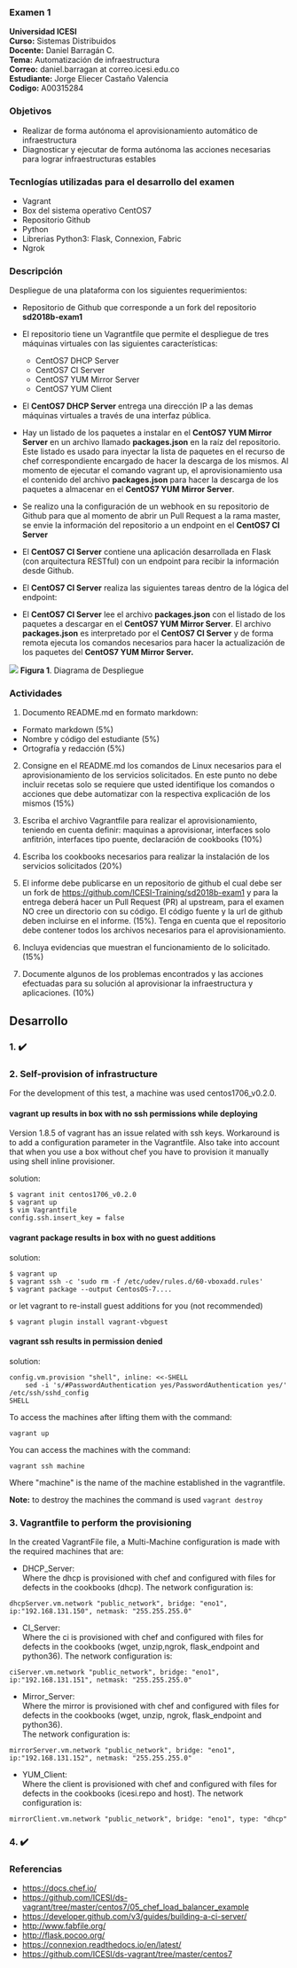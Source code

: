 ### Examen 1
**Universidad ICESI**  
**Curso:** Sistemas Distribuidos  
**Docente:** Daniel Barragán C.  
**Tema:** Automatización de infraestructura  
**Correo:** daniel.barragan at correo.icesi.edu.co  
**Estudiante:** Jorge Eliecer Castaño Valencia  
**Codigo:** A00315284


### Objetivos
* Realizar de forma autónoma el aprovisionamiento automático de infraestructura
* Diagnosticar y ejecutar de forma autónoma las acciones necesarias para lograr infraestructuras estables

### Tecnlogías utilizadas para el desarrollo del examen
* Vagrant
* Box del sistema operativo CentOS7
* Repositorio Github
* Python
* Librerias Python3: Flask, Connexion, Fabric
* Ngrok

### Descripción
Despliegue de una plataforma con los siguientes requerimientos:

* Repositorio de Github que corresponde a un fork del repositorio **sd2018b-exam1**

* El repositorio tiene un Vagrantfile que permite el despliegue de tres máquinas virtuales con las siguientes características:
  * CentOS7 DHCP Server
  * CentOS7 CI Server
  * CentOS7 YUM Mirror Server
  * CentOS7 YUM Client
  
* El **CentOS7 DHCP Server** entrega una dirección IP a las demas máquinas virtuales a través de una interfaz pública.

* Hay un listado de los paquetes a instalar en el **CentOS7 YUM Mirror Server** en un archivo llamado **packages.json** en la raíz del repositorio.  Este listado es usado para inyectar la lista de paquetes en el recurso de chef correspondiente encargado de hacer la descarga de los mismos. Al momento de ejecutar el comando vagrant up, el aprovisionamiento usa el contenido del archivo **packages.json** para hacer la descarga de los paquetes a almacenar en el **CentOS7 YUM Mirror Server**.

* Se realizo una la configuración de un webhook en su repositorio de Github para que al momento de abrir un Pull Request a la rama master, se envie la información del repositorio a un endpoint en el **CentOS7 CI Server**

* El **CentOS7 CI Server** contiene una aplicación desarrollada en Flask (con arquitectura RESTful) con un endpoint para recibir la información desde Github.

* El **CentOS7 CI Server** realiza las siguientes tareas dentro de la lógica del endpoint:

 * El **CentOS7 CI Server** lee el archivo **packages.json** con el listado de los paquetes a descargar en el **CentOS7 YUM Mirror Server**. El archivo **packages.json** es interpretado por el **CentOS7 CI Server** y de forma remota ejecuta los comandos necesarios para hacer la actualización de los paquetes del **CentOS7 YUM Mirror Server.**


![][1]
**Figura 1**. Diagrama de Despliegue

### Actividades

1. Documento README.md en formato markdown:  
  * Formato markdown (5%)
  * Nombre y código del estudiante (5%)
  * Ortografía y redacción (5%)
  
2. Consigne en el README.md los comandos de Linux necesarios para el aprovisionamiento de los servicios solicitados. En este punto no debe incluir recetas solo se requiere que usted identifique los comandos o acciones que debe automatizar con la respectiva explicación de los mismos (15%)

3. Escriba el archivo Vagrantfile para realizar el aprovisionamiento, teniendo en cuenta definir:
maquinas a aprovisionar, interfaces solo anfitrión, interfaces tipo puente, declaración de cookbooks (10%)

4. Escriba los cookbooks necesarios para realizar la instalación de los servicios solicitados (20%)

5. El informe debe publicarse en un repositorio de github el cual debe ser un fork de https://github.com/ICESI-Training/sd2018b-exam1 y para la entrega deberá hacer un Pull Request (PR) al upstream, para el examen NO cree un directorio con su código. El código fuente y la url de github deben incluirse en el informe. (15%). 
Tenga en cuenta que el repositorio debe contener todos los archivos necesarios para el aprovisionamiento.

6. Incluya evidencias que muestran el funcionamiento de lo solicitado. (15%)

7. Documente algunos de los problemas encontrados y las acciones efectuadas para su solución al aprovisionar la infraestructura y aplicaciones. (10%)

## Desarrollo  

### 1. :heavy_check_mark: 




### 2.  Self-provision of infrastructure  

For the development of this test, a machine was used centos1706_v0.2.0.

#### vagrant up results in box with no ssh permissions while deploying

Version 1.8.5 of vagrant has an issue related with ssh keys. Workaround is to add a configuration parameter in the Vagrantfile. Also take into account that when you use a box without chef you have to provision it manually using shell inline provisioner.  

solution:  
```
$ vagrant init centos1706_v0.2.0
$ vagrant up 
$ vim Vagrantfile
config.ssh.insert_key = false
```

#### vagrant package results in box with no guest additions

solution:
```
$ vagrant up
$ vagrant ssh -c 'sudo rm -f /etc/udev/rules.d/60-vboxadd.rules'
$ vagrant package --output CentosOS-7....
```

or let vagrant to re-install guest additions for you (not recommended)

```
$ vagrant plugin install vagrant-vbguest
```

#### vagrant ssh results in permission denied

solution:
```
config.vm.provision "shell", inline: <<-SHELL
    sed -i 's/#PasswordAuthentication yes/PasswordAuthentication yes/' /etc/ssh/sshd_config
SHELL
```

To access the machines after lifting them with the command:
```
vagrant up
```
You can access the machines with the command:
```
vagrant ssh machine
```  
Where "machine" is the name of the machine established in the vagrantfile.  

**Note:** to destroy the machines the command is used ```vagrant destroy```


### 3.  Vagrantfile to perform the provisioning  

In the created VagrantFile file, a Multi-Machine configuration is made with the required machines that are:  
- DHCP_Server:  
Where the dhcp is provisioned with chef and configured with files for defects in the cookbooks (dhcp).
The network configuration is:
```
dhcpServer.vm.network "public_network", bridge: "eno1", ip:"192.168.131.150", netmask: "255.255.255.0"
```  

- CI_Server:  
Where the ci is provisioned with chef and configured with files for defects in the cookbooks (wget, unzip,ngrok, flask_endpoint and python36). 
The network configuration is:
```
ciServer.vm.network "public_network", bridge: "eno1", ip:"192.168.131.151", netmask: "255.255.255.0"
```  

- Mirror_Server:  
Where the mirror is provisioned with chef and configured with files for defects in the cookbooks (wget, unzip, ngrok, flask_endpoint and python36).  
The network configuration is:
```
mirrorServer.vm.network "public_network", bridge: "eno1", ip:"192.168.131.152", netmask: "255.255.255.0"
```  

- YUM_Client:  
Where the client is provisioned with chef and configured with files for defects in the cookbooks (icesi.repo and host).
The network configuration is:
```
mirrorClient.vm.network "public_network", bridge: "eno1", type: "dhcp"
```  

### 4. :heavy_check_mark: 




### Referencias
* https://docs.chef.io/  
* https://github.com/ICESI/ds-vagrant/tree/master/centos7/05_chef_load_balancer_example
* https://developer.github.com/v3/guides/building-a-ci-server/
* http://www.fabfile.org/
* http://flask.pocoo.org/
* https://connexion.readthedocs.io/en/latest/  
* https://github.com/ICESI/ds-vagrant/tree/master/centos7

[1]: images/01_diagrama_despliegue.png
